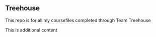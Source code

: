 ## Treehouse

This repo is for all my coursefiles completed through Team Treehouse

This is additional content
